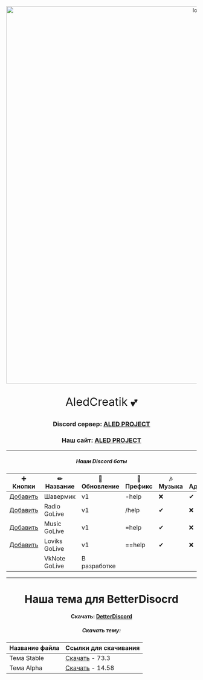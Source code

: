 <div id="logo" align="center">
<img src="https://i.imgur.com/0RGA4mn.png" alt="logo" style="width:1000px;height:auto"> 
<p align="center" style="font-size:30px">AledCreatik 💕</p>

### Discord сервер: [ALED PROJECT](https://discord.gg/5BM4XD3qxM)
### Наш сайт: [ALED PROJECT](https://aledproject.github.io)
---

##### Наши Discord боты 
➕ Кнопки           | ✏ Название   | 📀 Обновление | 🌠 Префикс | 🎶 Музыка | 🔧 Админ | 💘 NSFW | 👑 Топ | 🧪 Бета
------------------- | ------------- | -------------- | ---------- | --------- | --------- | ------- | ------- | --------
[Добавить]()        | Шавермик      | v1             | -help      | ❌        | ✔        | ✔       | ✔      | ❌
[Добавить]()        | Radio GoLive  | v1             | /help      | ✔         | ❌       | ❌      | ✔      | ✔
[Добавить]()        | Music GoLive  | v1             | =help      | ✔         | ❌       | ❌      | ❌     | ❌
[Добавить]()        | Loviks GoLive | v1             | ==help     | ✔         | ❌       | ❌      | ❌     | ❌
[]()                | VkNote GoLive | В разработке   |            |           |           |         |         | 
---
# Наша тема для BetterDisocrd  
#### Скачать: [DetterDiscord](https://BetterDiscord.app)
##### Скачать тему: 
Название файла | Ссылки для скачивания
------------ | -------------
Тема Stable | [Скачать](https://github.com/ALEDPROJECT/ALED-THEME/releases/download/R-Stable/aledproject-relese.theme.css) - 73.3
Тема Alpha  | [Скачать](https://github.com/ALEDPROJECT/ALED-THEME/releases/download/A-14.58/aledproject-alpha.theme.css) - 14.58
